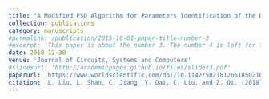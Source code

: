 ```yaml
---
title: "A Modified PSO Algorithm for Parameters Identification of the Double-Dispersion Cole Model"
collection: publications
category: manuscripts
#permalink: /publication/2015-10-01-paper-title-number-3
#excerpt: 'This paper is about the number 3. The number 4 is left for future work.'
date: 2018-12-30
venue: 'Journal of Circuits, Systems and Computers'
#slidesurl: 'http://academicpages.github.io/files/slides3.pdf'
paperurl: 'https://www.worldscientific.com/doi/10.1142/S0218126618502109?srsltid=AfmBOoo2_Di0DZwc7KAOmBPyvyLl-z6V1kpu6MOceEAdzW-HoNo-ZSI7'
citation: 'L. Liu, L. Shan, C. Jiang, Y. Dai, C. Liu, and Z. Qi. (2018). &quot;A Modified PSO Algorithm for Parameters Identification of the Double-Dispersion Cole Model.&quot; <i>Journal of Circuits, Systems and Computers</i>. 50(4). pp 1669-1682.'
---
```

